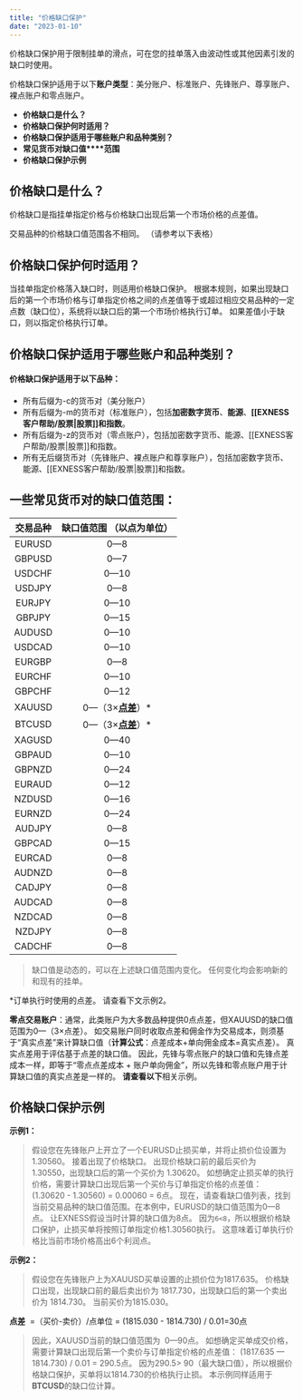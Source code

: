 ```yaml
---
title: "价格缺口保护"
date: "2023-01-10"
---
```


价格缺口保护用于限制挂单的滑点，可在您的挂单落入由波动性或其他因素引发的缺口时使用。

价格缺口保护适用于以下**账户类型**：美分账户、标准账户、先锋账户、尊享账户、裸点账户和零点账户。

- **价格缺口是什么？**
- **价格缺口保护何时适用？**
- **价格缺口保护适用于哪些账户和品种类别？**
- **常见货币对缺口值****范围**
- **价格缺口保护示例**

## 价格缺口是什么？

价格缺口是指挂单指定价格与价格缺口出现后第一个市场价格的点差值。

交易品种的价格缺口值范围各不相同。 （请参考以下表格）

## 价格缺口保护何时适用？

当挂单指定价格落入缺口时，则适用价格缺口保护。 根据本规则，如果出现缺口后的第一个市场价格与订单指定价格之间的点差值等于或超过相应交易品种的一定点数（缺口位），系统将以缺口后的第一个市场价格执行订单。 如果差值小于缺口，则以指定价格执行订单。

## 价格缺口保护适用于哪些账户和品种类别？

#### **价格缺口保护适用于以下品种：**

- 所有后缀为-c的货币对（美分账户）
- 所有后缀为-m的货币对（标准账户），包括**加密数字货币**、**能源**、**[[EXNESS客户帮助/股票|股票]]**和**指数**。
- 所有后缀为-z的货币对（零点账户），包括加密数字货币、能源、[[EXNESS客户帮助/股票|股票]]和指数。
- 所有无后缀货币对（先锋账户、裸点账户和尊享账户），包括加密数字货币、能源、[[EXNESS客户帮助/股票|股票]]和指数。

## 一些常见货币对的缺口值范围：

| 交易品种 |**缺口值范围 （以点为单位）** |
| :----: | :----: |
| EURUSD   |  0—8   |
| GBPUSD   |  0—7   |
| USDCHF   |  0—10  |
| USDJPY   |  0—8   |
| EURJPY   |  0—10  |
| GBPJPY   |  0—15  |
| AUDUSD   |  0—10  |
| USDCAD   |  0—10  |
| EURGBP   |  0—8   |
| EURCHF   |  0—10  |
| GBPCHF   |  0—12  |
| XAUUSD   | 0—（3×**[点差](https://www.extrading.expert/forex/#standard)**）* |
| BTCUSD   | 0—（3×**[点差](https://www.extrading.expert/forex/#standard)**）* |
| XAGUSD   |  0—40  |
| GBPAUD   |  0—10  |
| GBPNZD   |  0—24  |
| EURAUD   |  0—12  |
| NZDUSD   |  0—16  |
| EURNZD   |  0—24  |
| AUDJPY   |  0—8   |
| GBPCAD   |  0—15  |
| EURCAD   |  0—8   |
| AUDNZD   |  0—8   |
| CADJPY   |  0—8   |
| AUDCAD   |  0—8   |
| NZDCAD   |  0—8   |
| NZDJPY   |  0—8   |
| CADCHF   |  0—8   |

> 缺口值是动态的，可以在上述缺口值范围内变化。 任何变化均会影响新的和现有的挂单。

*订单执行时使用的点差。 请查看下文示例2。

**零点交易账户**：通常，此类账户为大多数品种提供0点点差，但XAUUSD的缺口值范围为0—（3×点差）。 如交易账户同时收取点差和佣金作为交易成本，则须基于“真实点差”来计算缺口值（**计算公式**：点差成本+单向佣金成本=真实点差）。 真实点差用于评估基于点差的缺口值。 因此，先锋与零点账户的缺口值和先锋点差成本一样，即等于“零点点差成本 + 账户单向佣金”，所以先锋和零点账户用于计算缺口值的真实点差是一样的。 **请查看以下**相关示例。

## 价格缺口保护示例

**示例1：**

> 假设您在先锋账户上开立了一个EURUSD止损买单，并将止损价位设置为1.30560。 接着出现了价格缺口。 出现价格缺口前的最后买价为 1.30550，出现缺口后的第一个买价为 1.30620。 如想确定止损买单的执行价格，需要计算缺口出现后第一个买价与订单指定价格的点差值：
> (1.30620 - 1.30560) = 0.00060 = 6点。
> 现在，请查看缺口值列表，找到当前交易品种的缺口值范围。在本例中，EURUSD的缺口值范围为0—8点。 让EXNESS假设当时计算的缺口值为8点。
> 因为`6<8`，所以根据价格缺口保护，止损买单将按照订单指定价格1.30560执行。 这意味着订单执行价格比当前市场价格高出6个利润点。

**示例2：**

> 假设您在先锋账户上为XAUUSD买单设置的止损价位为1817.635。 价格缺口出现，出现缺口前的最后卖出价为 1817.730，出现缺口后的第一个卖出价为 1814.730。 当前买价为1815.030。


**点差**  =（买价-卖价）/点单位
= (1815.030 - 1814.730) / 0.01=30点

> 因此，XAUUSD当前的缺口值范围为  0—90点。
> 如想确定买单成交价格，需要计算缺口出现后第一个卖价与订单指定价格的点差值：
> (1817.635 — 1814.730) / 0.01 = 290.5点。
> 因为290.5> 90（最大缺口值），所以根据价格缺口保护，买单将以1814.730的价格执行止损。
> 本示例同样适用于**BTCUSD**的缺口位计算。

